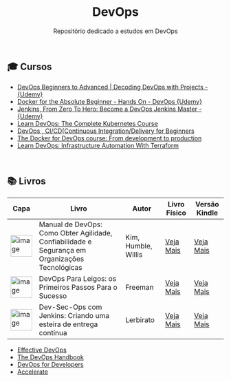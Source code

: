 <div align="center">
  
# DevOps

Repositório dedicado a estudos em DevOps

</div>

<br>

## 🎓 Cursos

+ [DevOps Beginners to Advanced | Decoding DevOps with Projects - {Udemy}](https://www.udemy.com/course/decodingdevops/?ranMID=39197&ranEAID=JVFxdTr9V80&ranSiteID=JVFxdTr9V80-2WNECp80eE4fRlVsF0DYBg&LSNPUBID=JVFxdTr9V80&utm_source=aff-campaign&utm_medium=udemyads)
+ [Docker for the Absolute Beginner - Hands On - DevOps {Udemy}](https://www.udemy.com/course/learn-docker/?ranMID=39197&ranEAID=JVFxdTr9V80&ranSiteID=JVFxdTr9V80-tKGcijQTa7CYgUEhdXUTGg&LSNPUBID=JVFxdTr9V80&utm_source=aff-campaign&utm_medium=udemyads)
+ [Jenkins, From Zero To Hero: Become a DevOps Jenkins Master - {Udemy}](https://www.udemy.com/course/jenkins-from-zero-to-hero/?ranMID=39197&ranEAID=CuIbQrBnhiw&ranSiteID=CuIbQrBnhiw-tr24eFk6.j7ZUPGsTuUjsQ&utm_source=aff-campaign&LSNPUBID=CuIbQrBnhiw&utm_medium=udemyads)
+ [Learn DevOps: The Complete Kubernetes Course](https://www.udemy.com/course/learn-devops-the-complete-kubernetes-course/?ranMID=39197&ranEAID=CuIbQrBnhiw&ranSiteID=CuIbQrBnhiw-Wx3A.pydio6pQOSz9KIzcQ&LSNPUBID=CuIbQrBnhiw&utm_source=aff-campaign&utm_medium=udemyads)
+ [DevOps , CI/CD(Continuous Integration/Delivery for Beginners](https://www.udemy.com/course/ci-cd-devops/?ranMID=39197&ranEAID=JVFxdTr9V80&ranSiteID=JVFxdTr9V80-lIwHgC2F1IFASSem3esxOw&LSNPUBID=JVFxdTr9V80&utm_source=aff-campaign&utm_medium=udemyads)
+ [The Docker for DevOps course: From development to production](https://www.udemy.com/course/the-docker-for-devops-course-from-development-to-production/?LSNPUBID=JVFxdTr9V80&ranEAID=JVFxdTr9V80&ranMID=39197&ranSiteID=JVFxdTr9V80-ULlvwaIl.3et1kv9rnXAZA&utm_medium=udemyads&utm_source=aff-campaign)
+ [Learn DevOps: Infrastructure Automation With Terraform](https://www.udemy.com/course/learn-devops-infrastructure-automation-with-terraform/?LSNPUBID=JVFxdTr9V80&ranEAID=JVFxdTr9V80&ranMID=39197&ranSiteID=JVFxdTr9V80-tJJSNwuq5WxTESGw6VgbWA&utm_medium=udemyads&utm_source=aff-campaign)

<br>

## 📚 Livros

| Capa | Livro | Autor | Livro Físico | Versão Kindle | 
| --- | --- | --- | --- | --- |
| <img src="https://m.media-amazon.com/images/I/61uelQAJ1SL._SL1000_.jpg" min-width="50px" width="50px" align="center" alt="image"> | Manual de DevOps: Como Obter Agilidade, Confiabilidade e Segurança em Organizações Tecnológicas | Kim, Humble, Willis | [Veja Mais](https://amzn.to/3ETTmbV) | [Veja Mais](https://amzn.to/3Xjk6ZD) |
| <img src="https://m.media-amazon.com/images/I/61kFq3MjIIL._SL1500_.jpg" min-width="50px" width="50px" align="center" alt="image"> | DevOps Para Leigos: os Primeiros Passos Para o Sucesso | Freeman | [Veja Mais](https://amzn.to/4iAUq31) | [Veja Mais](https://amzn.to/43gimnJ) |
| <img src="https://m.media-amazon.com/images/I/61B-Qw3uNUL._SL1500_.jpg" min-width="50px" width="50px" align="center" alt="image"> | Dev-Sec-Ops com Jenkins: Criando uma esteira de entrega contínua | Lerbirato | [Veja Mais](https://amzn.to/3Db35tG) | [Veja Mais](https://amzn.to/4ilkIpL) |

+ [Effective DevOps](https://www.amazon.com/Effective-DevOps-Building-Collaboration-Affinity-ebook/dp/B01GGQKXOE?tag=javamysqlanta-20)
+ [The DevOps Handbook](https://www.amazon.com/DevOps-Handbook-World-Class-Reliability-Organizations/dp/1942788002?tag=javamysqlanta-20)
+ [DevOps for Developers](https://www.amazon.com/DevOps-Developers-Experts-Voice-Development/dp/1430245697?tag=javamysqlanta-20)
+ [Accelerate](https://www.amazon.com/Accelerate-Software-Performing-Technology-Organizations/dp/1942788339?tag=javamysqlanta-20)
